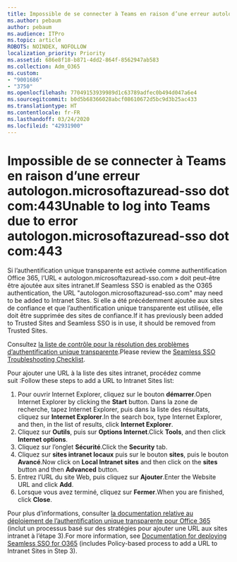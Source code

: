 ```yaml
---
title: Impossible de se connecter à Teams en raison d’une erreur autologon.microsoftazuread-sso.com:443
ms.author: pebaum
author: pebaum
ms.audience: ITPro
ms.topic: article
ROBOTS: NOINDEX, NOFOLLOW
localization_priority: Priority
ms.assetid: 686e8f18-b871-4dd2-864f-8562947ab583
ms.collection: Adm_O365
ms.custom:
- "9001686"
- "3750"
ms.openlocfilehash: 77049153939989d1c63789adfec0b494d047a6e4
ms.sourcegitcommit: b0d5b68366028abcf08610672d5bc9d3b25ac433
ms.translationtype: HT
ms.contentlocale: fr-FR
ms.lasthandoff: 03/24/2020
ms.locfileid: "42931900"
---
```

# <a name="unable-to-log-into-teams-due-to-error-autologonmicrosoftazuread-sso-dot-com443"></a><span data-ttu-id="b1ece-102">Impossible de se connecter à Teams en raison d’une erreur autologon.microsoftazuread-sso dot com:443</span><span class="sxs-lookup"><span data-stu-id="b1ece-102">Unable to log into Teams due to error autologon.microsoftazuread-sso dot com:443</span></span>

<span data-ttu-id="b1ece-103">Si l’authentification unique transparente est activée comme authentification Office 365, l’URL « autologon.microsoftazuread-sso.com » doit peut-être être ajoutée aux sites intranet.</span><span class="sxs-lookup"><span data-stu-id="b1ece-103">If Seamless SSO is enabled as the O365 authentication, the URL "autologon.microsoftazuread-sso.com" may need to be added to Intranet Sites.</span></span>  <span data-ttu-id="b1ece-104">Si elle a été précédemment ajoutée aux sites de confiance et que l’authentification unique transparente est utilisée, elle doit être supprimée des sites de confiance.</span><span class="sxs-lookup"><span data-stu-id="b1ece-104">If it has previously been added to Trusted Sites  and Seamless SSO is in use, it should be removed from Trusted Sites.</span></span>

<span data-ttu-id="b1ece-105">Consultez [la liste de contrôle pour la résolution des problèmes d’authentification unique transparente](https://docs.microsoft.com/azure/active-directory/hybrid/tshoot-connect-sso#troubleshooting-checklist).</span><span class="sxs-lookup"><span data-stu-id="b1ece-105">Please review the [Seamless SSO Troubleshooting Checklist](https://docs.microsoft.com/azure/active-directory/hybrid/tshoot-connect-sso#troubleshooting-checklist).</span></span>

<span data-ttu-id="b1ece-106">Pour ajouter une URL à la liste des sites intranet, procédez comme suit :</span><span class="sxs-lookup"><span data-stu-id="b1ece-106">Follow these steps to add a URL to Intranet Sites list:</span></span>

1. <span data-ttu-id="b1ece-107">Pour ouvrir Internet Explorer, cliquez sur le bouton **démarrer**.</span><span class="sxs-lookup"><span data-stu-id="b1ece-107">Open Internet Explorer by clicking the **Start** button.</span></span> <span data-ttu-id="b1ece-108">Dans la zone de recherche, tapez Internet Explorer, puis dans la liste des résultats, cliquez sur **Internet Explorer**.</span><span class="sxs-lookup"><span data-stu-id="b1ece-108">In the search box, type Internet Explorer, and then, in the list of results, click **Internet Explorer**.</span></span>
2. <span data-ttu-id="b1ece-109">Cliquez sur **Outils**, puis sur **Options Internet**.</span><span class="sxs-lookup"><span data-stu-id="b1ece-109">Click **Tools**, and then click **Internet options**.</span></span>
3. <span data-ttu-id="b1ece-110">Cliquez sur l’onglet **Sécurité**.</span><span class="sxs-lookup"><span data-stu-id="b1ece-110">Click the **Security** tab.</span></span>
4. <span data-ttu-id="b1ece-111">Cliquez sur **sites intranet locaux** puis sur le bouton **sites**, puis le bouton **Avancé**.</span><span class="sxs-lookup"><span data-stu-id="b1ece-111">Now click on **Local Intranet sites** and then click on the **sites** button and then **Advanced** button.</span></span>
5. <span data-ttu-id="b1ece-112">Entrez l’URL du site Web, puis cliquez sur **Ajouter**.</span><span class="sxs-lookup"><span data-stu-id="b1ece-112">Enter the Website URL and click **Add**.</span></span>
6. <span data-ttu-id="b1ece-113">Lorsque vous avez terminé, cliquez sur **Fermer**.</span><span class="sxs-lookup"><span data-stu-id="b1ece-113">When you are finished, click **Close**.</span></span>

<span data-ttu-id="b1ece-114">Pour plus d’informations, consulter [la documentation relative au déploiement de l’authentification unique transparente pour Office 365](https://docs.microsoft.com/azure/active-directory/hybrid/how-to-connect-sso-quick-start) (inclut un processus basé sur des stratégies pour ajouter une URL aux sites intranet à l’étape 3).</span><span class="sxs-lookup"><span data-stu-id="b1ece-114">For more information, see [Documentation for deploying Seamless SSO for O365](https://docs.microsoft.com/azure/active-directory/hybrid/how-to-connect-sso-quick-start) (includes Policy-based process to add a URL to Intranet Sites in Step 3).</span></span>
